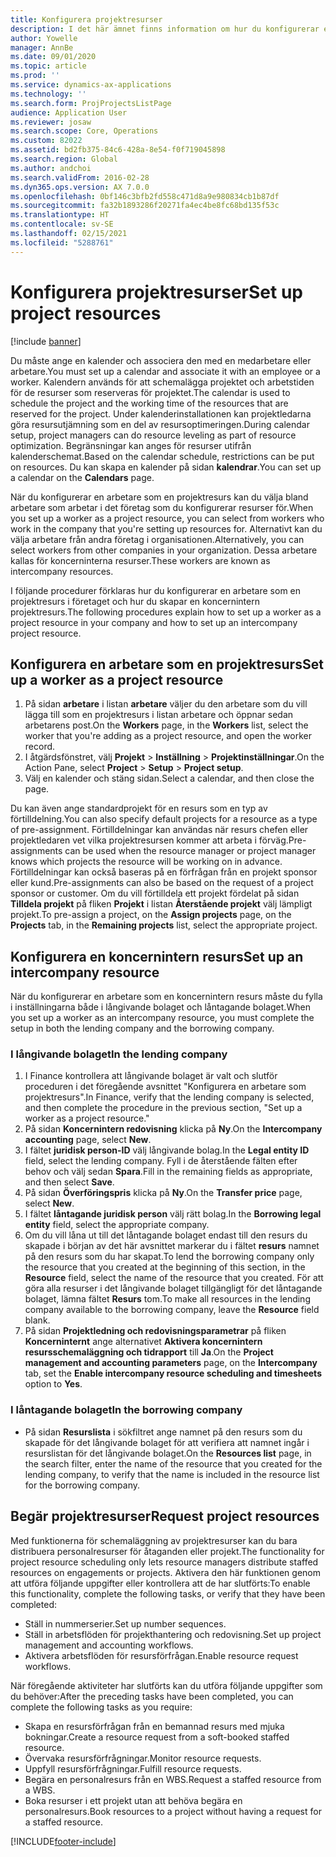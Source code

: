 ```yaml
---
title: Konfigurera projektresurser
description: I det här ämnet finns information om hur du konfigurerar eller begär projektresurser.
author: Yowelle
manager: AnnBe
ms.date: 09/01/2020
ms.topic: article
ms.prod: ''
ms.service: dynamics-ax-applications
ms.technology: ''
ms.search.form: ProjProjectsListPage
audience: Application User
ms.reviewer: josaw
ms.search.scope: Core, Operations
ms.custom: 82022
ms.assetid: bd2fb375-84c6-428a-8e54-f0f719045898
ms.search.region: Global
ms.author: andchoi
ms.search.validFrom: 2016-02-28
ms.dyn365.ops.version: AX 7.0.0
ms.openlocfilehash: 0bf146c3bfb2fd558c471d8a9e980834cb1b87df
ms.sourcegitcommit: fa32b1893286f20271fa4ec4be8fc68bd135f53c
ms.translationtype: HT
ms.contentlocale: sv-SE
ms.lasthandoff: 02/15/2021
ms.locfileid: "5288761"
---
```

# <a name="set-up-project-resources"></a><span data-ttu-id="de008-103">Konfigurera projektresurser</span><span class="sxs-lookup"><span data-stu-id="de008-103">Set up project resources</span></span>

[!include [banner](../includes/banner.md)]

<span data-ttu-id="de008-104">Du måste ange en kalender och associera den med en medarbetare eller arbetare.</span><span class="sxs-lookup"><span data-stu-id="de008-104">You must set up a calendar and associate it with an employee or a worker.</span></span> <span data-ttu-id="de008-105">Kalendern används för att schemalägga projektet och arbetstiden för de resurser som reserveras för projektet.</span><span class="sxs-lookup"><span data-stu-id="de008-105">The calendar is used to schedule the project and the working time of the resources that are reserved for the project.</span></span> <span data-ttu-id="de008-106">Under kalenderinstallationen kan projektledarna göra resursutjämning som en del av resursoptimeringen.</span><span class="sxs-lookup"><span data-stu-id="de008-106">During calendar setup, project managers can do resource leveling as part of resource optimization.</span></span> <span data-ttu-id="de008-107">Begränsningar kan anges för resurser utifrån kalenderschemat.</span><span class="sxs-lookup"><span data-stu-id="de008-107">Based on the calendar schedule, restrictions can be put on resources.</span></span> <span data-ttu-id="de008-108">Du kan skapa en kalender på sidan **kalendrar**.</span><span class="sxs-lookup"><span data-stu-id="de008-108">You can set up a calendar on the **Calendars** page.</span></span>

<span data-ttu-id="de008-109">När du konfigurerar en arbetare som en projektresurs kan du välja bland arbetare som arbetar i det företag som du konfigurerar resurser för.</span><span class="sxs-lookup"><span data-stu-id="de008-109">When you set up a worker as a project resource, you can select from workers who work in the company that you're setting up resources for.</span></span> <span data-ttu-id="de008-110">Alternativt kan du välja arbetare från andra företag i organisationen.</span><span class="sxs-lookup"><span data-stu-id="de008-110">Alternatively, you can select workers from other companies in your organization.</span></span> <span data-ttu-id="de008-111">Dessa arbetare kallas för koncerninterna resurser.</span><span class="sxs-lookup"><span data-stu-id="de008-111">These workers are known as intercompany resources.</span></span>

<span data-ttu-id="de008-112">I följande procedurer förklaras hur du konfigurerar en arbetare som en projektresurs i företaget och hur du skapar en koncernintern projektresurs.</span><span class="sxs-lookup"><span data-stu-id="de008-112">The following procedures explain how to set up a worker as a project resource in your company and how to set up an intercompany project resource.</span></span>

## <a name="set-up-a-worker-as-a-project-resource"></a><span data-ttu-id="de008-113">Konfigurera en arbetare som en projektresurs</span><span class="sxs-lookup"><span data-stu-id="de008-113">Set up a worker as a project resource</span></span>

1. <span data-ttu-id="de008-114">På sidan **arbetare** i listan **arbetare** väljer du den arbetare som du vill lägga till som en projektresurs i listan arbetare och öppnar sedan arbetarens post.</span><span class="sxs-lookup"><span data-stu-id="de008-114">On the **Workers** page, in the **Workers** list, select the worker that you're adding as a project resource, and open the worker record.</span></span>
2. <span data-ttu-id="de008-115">I åtgärdsfönstret, välj **Projekt** &gt; **Inställning** &gt; **Projektinställningar**.</span><span class="sxs-lookup"><span data-stu-id="de008-115">On the Action Pane, select **Project** &gt; **Setup** &gt; **Project setup**.</span></span>
3. <span data-ttu-id="de008-116">Välj en kalender och stäng sidan.</span><span class="sxs-lookup"><span data-stu-id="de008-116">Select a calendar, and then close the page.</span></span>

<span data-ttu-id="de008-117">Du kan även ange standardprojekt för en resurs som en typ av förtilldelning.</span><span class="sxs-lookup"><span data-stu-id="de008-117">You can also specify default projects for a resource as a type of pre-assignment.</span></span> <span data-ttu-id="de008-118">Förtilldelningar kan användas när resurs chefen eller projektledaren vet vilka projektresursen kommer att arbeta i förväg.</span><span class="sxs-lookup"><span data-stu-id="de008-118">Pre-assignments can be used when the resource manager or project manager knows which projects the resource will be working on in advance.</span></span> <span data-ttu-id="de008-119">Förtilldelningar kan också baseras på en förfrågan från en projekt sponsor eller kund.</span><span class="sxs-lookup"><span data-stu-id="de008-119">Pre-assignments can also be based on the request of a project sponsor or customer.</span></span> <span data-ttu-id="de008-120">Om du vill förtilldela ett projekt fördelat på sidan **Tilldela projekt** på fliken **Projekt** i listan **Återstående projekt** välj lämpligt projekt.</span><span class="sxs-lookup"><span data-stu-id="de008-120">To pre-assign a project, on the **Assign projects** page, on the **Projects** tab, in the **Remaining projects** list, select the appropriate project.</span></span>

## <a name="set-up-an-intercompany-resource"></a><span data-ttu-id="de008-121">Konfigurera en koncernintern resurs</span><span class="sxs-lookup"><span data-stu-id="de008-121">Set up an intercompany resource</span></span>

<span data-ttu-id="de008-122">När du konfigurerar en arbetare som en koncernintern resurs måste du fylla i inställningarna både i långivande bolaget och låntagande bolaget.</span><span class="sxs-lookup"><span data-stu-id="de008-122">When you set up a worker as an intercompany resource, you must complete the setup in both the lending company and the borrowing company.</span></span>

### <a name="in-the-lending-company"></a><span data-ttu-id="de008-123">I långivande bolaget</span><span class="sxs-lookup"><span data-stu-id="de008-123">In the lending company</span></span>

1. <span data-ttu-id="de008-124">I Finance kontrollera att långivande bolaget är valt och slutför proceduren i det föregående avsnittet "Konfigurera en arbetare som projektresurs".</span><span class="sxs-lookup"><span data-stu-id="de008-124">In Finance, verify that the lending company is selected, and then complete the procedure in the previous section, "Set up a worker as a project resource."</span></span>
2. <span data-ttu-id="de008-125">På sidan **Koncernintern redovisning** klicka på **Ny**.</span><span class="sxs-lookup"><span data-stu-id="de008-125">On the **Intercompany accounting** page, select **New**.</span></span>
3. <span data-ttu-id="de008-126">I fältet **juridisk person-ID** välj långivande bolag.</span><span class="sxs-lookup"><span data-stu-id="de008-126">In the **Legal entity ID** field, select the lending company.</span></span> <span data-ttu-id="de008-127">Fyll i de återstående fälten efter behov och välj sedan **Spara**.</span><span class="sxs-lookup"><span data-stu-id="de008-127">Fill in the remaining fields as appropriate, and then select **Save**.</span></span>
4. <span data-ttu-id="de008-128">På sidan **Överföringspris** klicka på **Ny**.</span><span class="sxs-lookup"><span data-stu-id="de008-128">On the **Transfer price** page, select **New**.</span></span>
5. <span data-ttu-id="de008-129">I fältet **låntagande juridisk person** välj rätt bolag.</span><span class="sxs-lookup"><span data-stu-id="de008-129">In the **Borrowing legal entity** field, select the appropriate company.</span></span>
6. <span data-ttu-id="de008-130">Om du vill låna ut till det låntagande bolaget endast till den resurs du skapade i början av det här avsnittet markerar du i fältet **resurs** namnet på den resurs som du har skapat.</span><span class="sxs-lookup"><span data-stu-id="de008-130">To lend the borrowing company only the resource that you created at the beginning of this section, in the **Resource** field, select the name of the resource that you created.</span></span> <span data-ttu-id="de008-131">För att göra alla resurser i det långivande bolaget tillgängligt för det låntagande bolaget, lämna fältet **Resurs** tom.</span><span class="sxs-lookup"><span data-stu-id="de008-131">To make all resources in the lending company available to the borrowing company, leave the **Resource** field blank.</span></span>
7. <span data-ttu-id="de008-132">På sidan **Projektledning och redovisningsparametrar** på fliken **Koncerninternt** ange alternativet **Aktivera koncernintern resursschemaläggning och tidrapport** till **Ja**.</span><span class="sxs-lookup"><span data-stu-id="de008-132">On the **Project management and accounting parameters** page, on the **Intercompany** tab, set the **Enable intercompany resource scheduling and timesheets** option to **Yes**.</span></span>

### <a name="in-the-borrowing-company"></a><span data-ttu-id="de008-133">I låntagande bolaget</span><span class="sxs-lookup"><span data-stu-id="de008-133">In the borrowing company</span></span>

- <span data-ttu-id="de008-134">På sidan **Resurslista** i sökfiltret ange namnet på den resurs som du skapade för det långivande bolaget för att verifiera att namnet ingår i resurslistan för det långivande bolaget.</span><span class="sxs-lookup"><span data-stu-id="de008-134">On the **Resources list** page, in the search filter, enter the name of the resource that you created for the lending company, to verify that the name is included in the resource list for the borrowing company.</span></span>

## <a name="request-project-resources"></a><span data-ttu-id="de008-135">Begär projektresurser</span><span class="sxs-lookup"><span data-stu-id="de008-135">Request project resources</span></span>
<span data-ttu-id="de008-136">Med funktionerna för schemaläggning av projektresurser kan du bara distribuera personalresurser för åtaganden eller projekt.</span><span class="sxs-lookup"><span data-stu-id="de008-136">The functionality for project resource scheduling only lets resource managers distribute staffed resources on engagements or projects.</span></span> <span data-ttu-id="de008-137">Aktivera den här funktionen genom att utföra följande uppgifter eller kontrollera att de har slutförts:</span><span class="sxs-lookup"><span data-stu-id="de008-137">To enable this functionality, complete the following tasks, or verify that they have been completed:</span></span>

- <span data-ttu-id="de008-138">Ställ in nummerserier.</span><span class="sxs-lookup"><span data-stu-id="de008-138">Set up number sequences.</span></span>
- <span data-ttu-id="de008-139">Ställ in arbetsflöden för projekthantering och redovisning.</span><span class="sxs-lookup"><span data-stu-id="de008-139">Set up project management and accounting workflows.</span></span>
- <span data-ttu-id="de008-140">Aktivera arbetsflöden för resursförfrågan.</span><span class="sxs-lookup"><span data-stu-id="de008-140">Enable resource request workflows.</span></span>

<span data-ttu-id="de008-141">När föregående aktiviteter har slutförts kan du utföra följande uppgifter som du behöver:</span><span class="sxs-lookup"><span data-stu-id="de008-141">After the preceding tasks have been completed, you can complete the following tasks as you require:</span></span>

- <span data-ttu-id="de008-142">Skapa en resursförfrågan från en bemannad resurs med mjuka bokningar.</span><span class="sxs-lookup"><span data-stu-id="de008-142">Create a resource request from a soft-booked staffed resource.</span></span>
- <span data-ttu-id="de008-143">Övervaka resursförfrågningar.</span><span class="sxs-lookup"><span data-stu-id="de008-143">Monitor resource requests.</span></span>
- <span data-ttu-id="de008-144">Uppfyll resursförfrågningar.</span><span class="sxs-lookup"><span data-stu-id="de008-144">Fulfill resource requests.</span></span>
- <span data-ttu-id="de008-145">Begära en personalresurs från en WBS.</span><span class="sxs-lookup"><span data-stu-id="de008-145">Request a staffed resource from a WBS.</span></span>
- <span data-ttu-id="de008-146">Boka resurser i ett projekt utan att behöva begära en personalresurs.</span><span class="sxs-lookup"><span data-stu-id="de008-146">Book resources to a project without having a request for a staffed resource.</span></span>


[!INCLUDE[footer-include](../includes/footer-banner.md)]